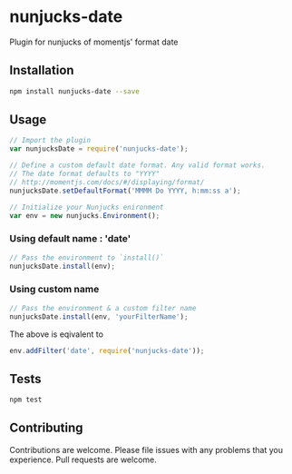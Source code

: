 # nunjucks-date

Plugin for nunjucks of momentjs' format date

## Installation

```bash
npm install nunjucks-date --save
```


## Usage

```js
// Import the plugin
var nunjucksDate = require('nunjucks-date');

// Define a custom default date format. Any valid format works.
// The date format defaults to "YYYY"
// http://momentjs.com/docs/#/displaying/format/
nunjucksDate.setDefaultFormat('MMMM Do YYYY, h:mm:ss a');

// Initialize your Nunjucks enironment
var env = new nunjucks.Environment();
```

### Using default name : 'date'
```js
// Pass the environment to `install()`
nunjucksDate.install(env);
```

### Using custom name
```js
// Pass the environment & a custom filter name
nunjucksDate.install(env, 'yourFilterName');
```

The above is eqivalent to

```js
env.addFilter('date', require('nunjucks-date'));
```

## Tests

```bash
npm test
```

## Contributing

Contributions are welcome. Please file issues with any problems that you experience. Pull requests are welcome.

